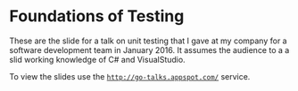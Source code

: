 # Foundations of Testing

These are the slide for a talk on unit testing that I gave at my company for a software development team in January 2016. It assumes the audience to a a slid working knowledge of C# and VisualStudio.

To view the slides use the [`http://go-talks.appspot.com/`](http://go-talks.appspot.com/github.com/enzian/articles/talks/foundations_of_testing/foundations_of_testing.slide#1) service.
